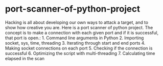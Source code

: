# port-scanner-of-python-project
Hacking is all about developing our own ways to attack a target, and to show how creative you are. Here is a port scanner of python project. The concept is to make a connection with each given port and if it is successful, that port is open.:  1. Command line arguments in Python  2. Importing socket, sys, time, threading  3. Iterating through start and end ports  4. Making socket connections on each port  5. Checking if the connection is successful  6. Optimizing the script with multi-threading  7. Calculating time elapsed in the scan
